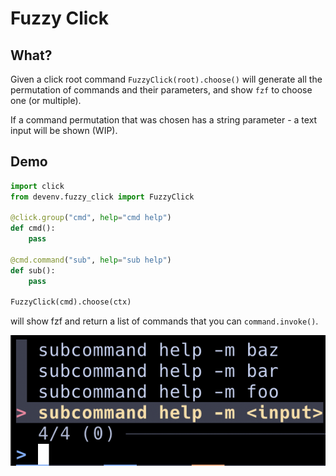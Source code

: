 # Fuzzy Click

## What?

Given a click root command `FuzzyClick(root).choose()` will generate all the permutation of commands and their parameters, and show `fzf` to choose one (or multiple).

If a command permutation that was chosen has a string parameter - a text input will be shown (WIP).

## Demo

```python
import click
from devenv.fuzzy_click import FuzzyClick

@click.group("cmd", help="cmd help")
def cmd():
    pass

@cmd.command("sub", help="sub help")
def sub():
    pass

FuzzyClick(cmd).choose(ctx)
```

will show fzf and return a list of commands that you can `command.invoke()`.

![fzf options](relative%20../../_static/demo.png?raw=true "FZF options")

